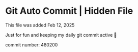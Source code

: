 # Git Auto Commit | Hidden File

This file was added Feb 12, 2025

Just for fun and keeping my daily git commit active 🤪

commit number: 480200
